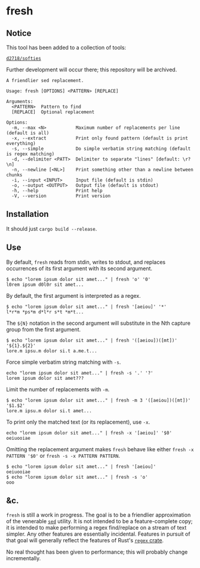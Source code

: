 # fresh

## Notice

This tool has been added to a collection of tools:

[`d2718/softies`](https://github.com/d2718/softies)

Further development will occur there; this repository will be archived.

```text
A friendlier sed replacement.

Usage: fresh [OPTIONS] <PATTERN> [REPLACE]

Arguments:
  <PATTERN>  Pattern to find
  [REPLACE]  Optional replacement

Options:
  -m, --max <N>           Maximum number of replacements per line (default is all)
  -x, --extract           Print only found pattern (default is print everything)
  -s, --simple            Do simple verbatim string matching (default is regex matching)
  -d, --delimiter <PATT>  Delimiter to separate "lines" [default: \r?\n]
  -n, --newline [<NL>]    Print something other than a newline between chunks
  -i, --input <INPUT>     Input file (default is stdin)
  -o, --output <OUTPUT>   Output file (default is stdout)
  -h, --help              Print help
  -V, --version           Print version
```

## Installation

It should just `cargo build --release`.

## Use

By default, `fresh` reads from stdin, writes to stdout, and replaces occurrences
of its first argument with its second argument.

```text
$ echo "lorem ipsum dolor sit amet..." | fresh 'o' '0'
l0rem ipsum d0l0r sit amet...
````

By default, the first argument is interpreted as a regex.

```text
$ echo "lorem ipsum dolor sit amet..." | fresh '[aeiou]' '*'
l*r*m *ps*m d*l*r s*t *m*t...
```
The `${N}` notation in the second argument will substitute in the Nth
capture group from the first argument.

```text
$ echo "lorem ipsum dolor sit amet..." | fresh '([aeiou])([mt])' '${1}.${2}'
lore.m ipsu.m dolor si.t a.me.t...
```

Force simple verbatim string matching with `-s`.

```test
echo "lorem ipsum dolor sit amet..." | fresh -s '.' '?'
lorem ipsum dolor sit amet???
```

Limit the number of replacements with `-m`.

```text
$ echo "lorem ipsum dolor sit amet..." | fresh -m 3 '([aeiou])([mt])' '$1.$2'
lore.m ipsu.m dolor si.t amet...
```

To print only the matched text (or its replacement), use `-x`.

```text
echo "lorem ipsum dolor sit amet..." | fresh -x '[aeiou]' '$0'
oeiuooiae
```

Omitting the replacement argument makes `fresh` behave like either
`fresh -x PATTERN '$0'` or `fresh -s -x PATTERN PATTERN`.

```text
$ echo "lorem ipsum dolor sit amet..." | fresh '[aeiou]'
oeiuooiae
$ echo "lorem ipsum dolor sit amet..." | fresh -s 'o'
ooo
```
  
## &c.

`fresh` is still a work in progress. The goal is to be a friendlier
approximation of the venerable
[`sed`](https://www.gnu.org/software/sed/manual/sed.html) utility.
It is not intended to be a feature-complete copy; it is intended to make
performing a regex find/replace on a stream of text simpler. Any other
features are essentially incidental.  Features in pursuit of that goal
will generally reflect the features of Rust's
[`regex` crate](https://docs.rs/regex/latest/regex/).

No real thought has been given to performance; this will probably
change incrementally.
